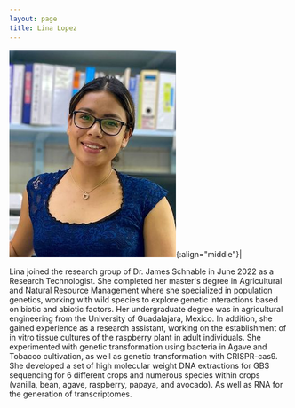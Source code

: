 ```yaml
---
layout: page
title: Lina Lopez
---
```


![Lina Lopez](/images/People_Images/Lina.jpg){:align="middle"}|

Lina joined the research group of Dr. James Schnable in June 2022 as a Research Technologist. She completed her master's degree in Agricultural and Natural Resource Management where she specialized in population genetics, working with wild species to explore genetic interactions based on biotic and abiotic factors. Her undergraduate degree was in agricultural engineering from the University of Guadalajara, Mexico. In addition, she gained experience as a research assistant, working on the establishment of in vitro tissue cultures of the raspberry plant in adult individuals. She experimented with genetic transformation using bacteria in Agave and Tobacco cultivation, as well as genetic transformation with CRISPR-cas9. She developed a set of high molecular weight DNA extractions for GBS sequencing for 6 different crops and numerous species within crops (vanilla, bean, agave, raspberry, papaya, and avocado). As well as RNA for the generation of transcriptomes.
